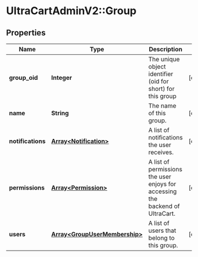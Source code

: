 # UltraCartAdminV2::Group

## Properties
Name | Type | Description | Notes
------------ | ------------- | ------------- | -------------
**group_oid** | **Integer** | The unique object identifier (oid for short) for this group | [optional] 
**name** | **String** | The name of this group. | [optional] 
**notifications** | [**Array&lt;Notification&gt;**](Notification.md) | A list of notifications the user receives. | [optional] 
**permissions** | [**Array&lt;Permission&gt;**](Permission.md) | A list of permissions the user enjoys for accessing the backend of UltraCart. | [optional] 
**users** | [**Array&lt;GroupUserMembership&gt;**](GroupUserMembership.md) | A list of users that belong to this group. | [optional] 


